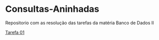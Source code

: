 # Consultas-Aninhadas
Repositorio com as resolução das tarefas da matéria Banco de Dados II 

[Tarefa 01](https://github.com/allangbr/Consultas-Aninhadas/blob/main/tarefas/t01/tarefa01.md)
